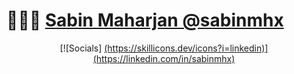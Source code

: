 # 👨🏻‍💻 [Sabin Maharjan @sabinmhx](sabin-maharjan.com.np)
<p align="center">
  [![Socials]
  <a href="https://skillicons.dev">
    (https://skillicons.dev/icons?i=linkedin)](https://linkedin.com/in/sabinmhx)
  </a>
</p>

